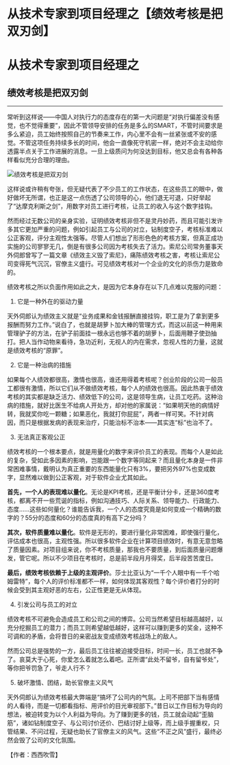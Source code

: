 # 从技术专家到项目经理之【绩效考核是把双刃剑】

<h1 class="show">从技术专家到项目经理之</h1>
<h2 class="subtitle">绩效考核是把双刃剑</h2>

-----------------------------------------------------------

常听到这样说——中国人对执行力的态度存在的第一大问题是“对执行偏差没有感觉，也不觉得重要”，因此不管领导安排的任务是多么的SMART，不管时间要求是多么紧迫，员工始终按照自己的节奏来工作，内心里不会有一丝紧张或不安的感觉。不管这项任务持续多长的时间，他会一直像死守机密一样，绝对不会主动给你透露半点关于工作进展的消息。一旦上级质问为何没达到目标，他又总会有各种各样看似充分合理的理由。

![绩效考核是把双刃剑](img/绩效考核是把双刃剑.jpg)

这样说或许稍有夸张，但无疑代表了不少员工的工作状态，在这些员工的眼中，做好做坏无所谓，也正是这一点伤透了公司领导的心，他们退无可退，只好举起了“达摩克利斯之剑”，用数字对员工进行考核，让员工的收入与这个数字挂钩。

然而经过无数公司的亲身实验，证明绩效考核非但不是灵丹妙药，而且可能引发许多其它更加严重的问题，例如引起员工与公司的对立，钻制度空子，考核标准难以公正客观，评分主观性太强等。尽管人们想出了形形色色的考核方案，但真正成功实施的公司寥寥无几，倒是有很多公司因为考核失去了活力。索尼公司常务董事天外伺郎曾写了一篇文章《绩效主义毁了索尼》，痛陈绩效考核之害，考核让索尼公司变得死气沉沉，官僚主义盛行。可见绩效考核对一个企业的文化的杀伤力是致命的。

绩效考核之所以负面作用如此之大，是因为它本身存在以下几点难以克服的问题：


1. 它是一种外在的驱动力量

天外伺郎认为绩效主义就是“业务成果和金钱报酬直接挂钩，职工是为了拿到更多报酬而努力工作。”说白了，也就是胡萝卜加大棒的管理方式，而这以前这一种用来管理驴子的方法，在驴子前面挂一根永远也够不着的胡萝卜，后面用鞭子使劲抽打。把人当作动物来看待，急功近利，无视人的内在需求，忽视人性的力量，这就是绩效考核的“原罪”。

2. 它是一种治病的措施

如果每个人绩效都很高，激情也很高，谁还用得着考核呢？创业阶段的公司一般员工都很有激情，所以它们从不做绩效考核，每个人的绩效也很高。因此热衷于绩效考核的其实都是缺乏活力、绩效低下的公司，这是领导生病，让员工吃药。这种治病的措施，就好比医生不给病人开处方，却对他的家属说：“如果明天他的病情好转，我就奖你吃一颗糖；如果恶化，我就打你屁屁”，两者一样可笑。不针对病因，而只是根据发病的表现来治疗，只能治标不治本——其实连“标”也治不了。

3. 无法真正客观公正

绩效考核的一个根本要点，就是用量化的数字来评价员工的表现。而每个人是如此的复杂，受如此多因素的影响，岂能跟一个数字等同起来？而且量化本身是一件非常困难事情，戴明认为真正重要的东西能量化只有3%，要把另外97%也变成数字，显然难以做到公正客观，对于软件企业尤其如此。


**首先，一个人的表现难以量化**。无论是KPI考核，还是平衡计分卡，还是360度考核，都离不开一些荒诞的指标，例如沟通技巧、人际关系、领导能力、行政能力、态度……这些如何量化？谁能告诉我，一个人的态度究竟是如何变成一个精确的数字的？55分的态度和60分的态度真的有高下之分吗？

**其次，软件质量难以量化**。软件是无形的，要进行量化非常困难，即使强行量化，评估成本也很高，主观性强。所以很多软件企业在计算项目绩效时，有意无意忽略了质量因素。对项目组来说，你不考核质量，那我也不要质量，到后面质量问题爆发，管它呢。所以不少项目在考核时，总是前半段月月得奖，后半段苦苦度日。

**最后，绩效考核依赖于上级的主观评价**。莎士比亚认为“一千个人眼中有一千个哈姆雷特”，每个人的评价标准都不一样，如何体现其客观性？每个评价者打分的时候会受到其主观好恶的左右，公正性更是无从体现。

 
4. 引发公司与员工的对立

绩效考核不可避免会造成员工和公司之间的博弈。公司当然希望目标越高越好，以充分挖掘员工的潜力；而员工则希望越低越好，这样可以赚到更多的奖金，这种不可调和的矛盾，会将昔日的亲密战友变成绩效考核战场上的敌人。

然而公司总是强势的一方，最后员工往往被迫接受目标，时间一长，员工也就不争了。哀莫大于心死，你爱怎么着就怎么着吧。正所谓“此处不留爷，自有留爷处”，等你把爷罚急了，爷走人行不？

 

5. 破坏激情、团结，助长官僚主义风气

天外伺郎认为绩效考核最大弊端是“搞坏了公司内的气氛。上司不把部下当有感情的人看待，而是一切都看指标、用评价的目光审视部下。”昔日以工作目标为导向的想法，被迫转变为以个人利益为导向。为了赚到更多的钱，员工就会动起“歪脑筋”，诸如钻制度空子、与公司讨价还价、巴结讨好上级等，而上级手握重权，只管结果、不问过程，无疑也助长了官僚主义的风气。这些“不正之风”盛行，最终必然会毁了公司的文化氛围。

<div class="right">【作者：西西吹雪】</div>

